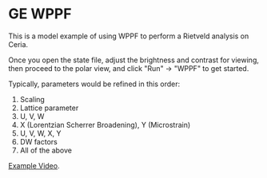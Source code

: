 GE WPPF
=======

This is a model example of using WPPF to perform a Rietveld analysis on Ceria.

Once you open the state file, adjust the brightness and contrast for viewing,
then proceed to the polar view, and click "Run" -> "WPPF" to get started.

Typically, parameters would be refined in this order:

1. Scaling
2. Lattice parameter
3. U, V, W
4. X (Lorentzian Scherrer Broadening), Y (Microstrain)
5. U, V, W, X, Y
6. DW factors
7. All of the above

[Example Video](https://drive.google.com/file/d/1noppObhki7WmgTI7AYem9Sd6UDf9O8u7/view?usp=sharing).
